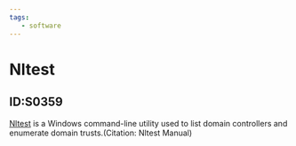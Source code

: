 ```yaml
---
tags:
   - software
---
```

# Nltest
## ID:S0359
[Nltest](/mitre/software/S0359) is a Windows command-line utility used to list domain controllers and enumerate domain trusts.(Citation: Nltest Manual)
